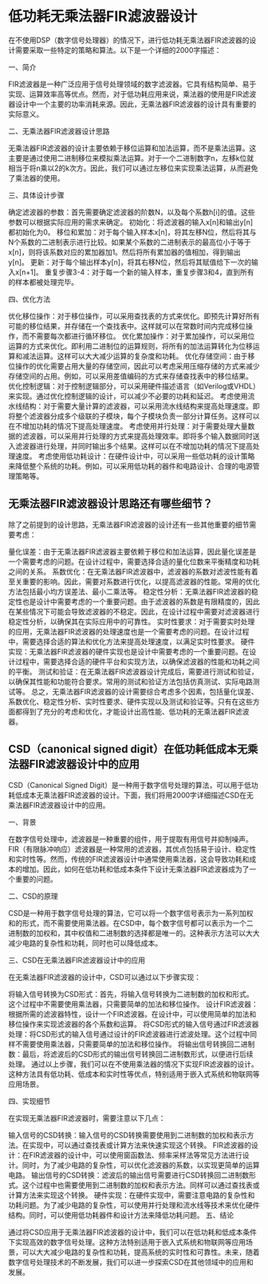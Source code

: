 # 低功耗无乘法器FIR滤波器设计

在不使用DSP（数字信号处理器）的情况下，进行低功耗无乘法器FIR滤波器的设计需要采取一些特定的策略和算法。以下是一个详细的2000字描述：

一、简介

FIR滤波器是一种广泛应用于信号处理领域的数字滤波器。它具有结构简单、易于实现、运算效率高等优点。然而，对于低功耗应用来说，乘法器的使用是FIR滤波器设计中一个主要的功率消耗来源。因此，无乘法器FIR滤波器的设计具有重要的实际意义。

二、无乘法器FIR滤波器设计思路

无乘法器FIR滤波器的设计主要依赖于移位运算和加法运算，而不是乘法运算。这主要是通过使用二进制移位来模拟乘法运算。对于一个二进制数字n，左移k位就相当于将n乘以2的k次方。因此，我们可以通过左移位来实现乘法运算，从而避免了乘法器的使用。

三、具体设计步骤

确定滤波器的参数：首先需要确定滤波器的阶数N，以及每个系数h[i]的值。这些参数可以根据实际应用的需求来确定。
初始化：将滤波器的输入x[n]和输出y[n]都初始化为0。
移位和累加：对于每个输入样本x[n]，将其左移N位，然后将其与N个系数的二进制表示进行比较。如果某个系数的二进制表示的最高位小于等于x[n]，则将该系数对应的累加器加1。然后将所有累加器的值相加，得到输出y[n]。
更新：对于每个输出样本y[n]，将其右移N位，然后将其赋值给下一次的输入x[n+1]。
重复步骤3-4：对于每一个新的输入样本，重复步骤3和4，直到所有的样本都被处理完毕。

四、优化方法

优化移位操作：对于移位操作，可以采用查找表的方式来优化。即预先计算好所有可能的移位结果，并存储在一个查找表中。这样就可以在常数时间内完成移位操作，而不需要每次都进行循环移位。
优化累加操作：对于累加操作，可以采用位运算的方式来优化。即利用二进制位的运算规则，将所有的加法运算转化为位移运算和减法运算。这样可以大大减少运算的复杂度和功耗。
优化存储空间：由于移位操作的优化需要占用大量的存储空间，因此可以考虑采用压缩存储的方式来减少存储空间的占用。例如，可以采用差值编码的方式来存储查找表中的移位结果。
优化控制逻辑：对于控制逻辑部分，可以采用硬件描述语言（如Verilog或VHDL）来实现。通过优化控制逻辑的设计，可以减少不必要的功耗和延迟。
考虑使用流水线结构：对于需要大量计算的滤波器，可以采用流水线结构来提高处理速度。即将整个滤波器分成多个级联的子模块，每个子模块负责一部分计算任务。这样可以在不增加功耗的情况下提高处理速度。
考虑使用并行处理：对于需要处理大量数据的滤波器，可以采用并行处理的方式来提高处理效率。即将多个输入数据同时送入滤波器进行处理，并同时输出多个结果。这样可以在不增加功耗的情况下提高处理速度。
考虑使用低功耗设计：在硬件设计中，可以采用一些低功耗的设计策略来降低整个系统的功耗。例如，可以采用低功耗的器件和电路设计、合理的电源管理策略等。

## 无乘法器FIR滤波器设计思路还有哪些细节？

除了之前提到的设计思路，无乘法器FIR滤波器的设计还有一些其他重要的细节需要考虑：

量化误差：由于无乘法器FIR滤波器主要依赖于移位和加法运算，因此量化误差是一个需要考虑的问题。在设计过程中，需要选择合适的量化位数来平衡精度和功耗之间的关系。
系数优化：在无乘法器FIR滤波器中，滤波器的系数对滤波性能有着至关重要的影响。因此，需要对系数进行优化，以提高滤波器的性能。常用的优化方法包括最小均方误差法、最小二乘法等。
稳定性分析：无乘法器FIR滤波器的稳定性也是设计中需要考虑的一个重要问题。由于滤波器的系数是有限精度的，因此在某些情况下可能会导致滤波器的不稳定。因此，在设计过程中需要对滤波器进行稳定性分析，以确保其在实际应用中的可靠性。
实时性要求：对于需要实时处理的应用，无乘法器FIR滤波器的处理速度也是一个需要考虑的问题。在设计过程中，需要选择合适的算法和优化方法来提高处理速度，以满足实时性要求。
硬件实现：无乘法器FIR滤波器的硬件实现也是设计中需要考虑的一个重要问题。在设计过程中，需要选择合适的硬件平台和实现方法，以确保滤波器的性能和功耗之间的平衡。
测试和验证：在无乘法器FIR滤波器设计完成后，需要进行测试和验证，以确保其性能和功能符合要求。常用的测试和验证方法包括仿真测试、实际电路测试等。
总之，无乘法器FIR滤波器的设计需要综合考虑多个因素，包括量化误差、系数优化、稳定性分析、实时性要求、硬件实现以及测试和验证等。只有在这些方面都得到了充分的考虑和优化，才能设计出高性能、低功耗的无乘法器FIR滤波器。

## CSD（canonical signed digit）在低功耗低成本无乘法器FIR滤波器设计中的应用

CSD（Canonical Signed Digit）是一种用于数字信号处理的算法，可以用于低功耗低成本无乘法器FIR滤波器的设计。下面，我们将用2000字详细描述CSD在无乘法器FIR滤波器设计中的应用。

一、背景

在数字信号处理中，滤波器是一种重要的组件，用于提取有用信号并抑制噪声。FIR（有限脉冲响应）滤波器是一种常用的滤波器，其优点包括易于设计、稳定性和实时性等。然而，传统的FIR滤波器设计中通常使用乘法器，这会导致功耗和成本的增加。因此，如何在低功耗和低成本条件下设计无乘法器FIR滤波器成为了一个重要的问题。

二、CSD的原理

CSD是一种用于数字信号处理的算法，它可以将一个数字信号表示为一系列加权和的形式，而不需要使用乘法器。在CSD中，每个数字信号都可以表示为一个二进制数的加权和，其中权值和二进制数的选择都是唯一的。这种表示方法可以大大减少电路的复杂性和功耗，同时也可以降低成本。

三、CSD在无乘法器FIR滤波器设计中的应用

在无乘法器FIR滤波器的设计中，CSD可以通过以下步骤实现：

将输入信号转换为CSD形式：首先，将输入信号转换为二进制数的加权和形式。这个过程中不需要使用乘法器，只需要简单的加法和移位操作。
设计FIR滤波器：根据所需的滤波器特性，设计一个FIR滤波器。在设计中，可以使用简单的加法和移位操作来实现滤波器的各个系数和运算。
将CSD形式的输入信号通过FIR滤波器处理：将CSD形式的输入信号通过设计的FIR滤波器进行滤波处理。这个过程中同样不需要使用乘法器，只需要简单的加法和移位操作。
将输出信号转换回二进制数：最后，将滤波后的CSD形式的输出信号转换回二进制数形式，以便进行后续处理。
通过以上步骤，我们可以在不使用乘法器的情况下实现FIR滤波器的设计。这种方法具有低功耗、低成本和实时性等优点，特别适用于嵌入式系统和物联网等应用场景。

四、实现细节

在实现无乘法器FIR滤波器时，需要注意以下几点：

输入信号的CSD转换：输入信号的CSD转换需要使用到二进制数的加权和表示方法。在实现中，可以通过查找表或计算方法来快速实现这个转换。
FIR滤波器的设计：在FIR滤波器的设计中，可以使用窗函数法、频率采样法等常见方法进行设计。同时，为了减少电路的复杂性，可以优化滤波器的系数，以实现更简单的运算电路。
输出信号的CSD转换：滤波后的输出信号需要进行CSD转换回二进制数形式。这个过程中也需要使用到二进制数的加权和表示方法。同样可以通过查找表或计算方法来实现这个转换。
硬件实现：在硬件实现中，需要注意电路的复杂性和功耗问题。为了减少电路的复杂性，可以使用并行处理和流水线等技术来优化硬件结构。同时，可以使用低功耗器件和设计方法来降低功耗问题。
五、结论

通过将CSD应用于无乘法器FIR滤波器的设计中，我们可以在低功耗和低成本条件下实现高效的数字信号处理。这种方法特别适用于嵌入式系统和物联网等应用场景，可以大大减少电路的复杂性和功耗，提高系统的实时性和可靠性。未来，随着数字信号处理技术的不断发展，我们可以进一步探索CSD在其他领域中的应用和发展。
